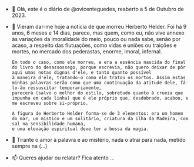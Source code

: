 - 👋 Olá, este é o diário de @ovicenteguedes, reaberto a 5 de Outubro de 2023.
- 👀 Vieram dar-me hoje a notícia de que morreu Herberto Helder. Foi há 9 anos, 6 meses e 14 dias, parece, mas quem, como eu, não vive annexo às variações da imoralidade do meio,
      pouco ou nada sabe, senão por acaso, a respeito das flutuações, como vidas e uniões ou traições e mortes, no mercado dos pederastas, enorme, imoral, infernal.

      Em todo o caso, como ele morreu, e era a essência nascida do final do livro do desassossego, porque escrevia, não quero deixar de pôr aqui umas notas dignas d'ele, e tanto quanto possível
      à maneira d'ele, tratando-o como ele tratou os mortos. Assim estas minhas palavras serão como que uma continuação da atitude dele, fá-lo-ão ressuscitar temporariamente,
      parecerá (salvo o melhor do estilo, sobretudo quanto à crueza que impunha em cada linha) que é ele próprio que, desdobrado, acabou, e me escreveu sobre si-próprio.

      A figura de Herberto Helder forma-se de 3 elementos: era um homem do mar, um místico e um solitário, criatura da ilha da Madeira, com sal na sensibilidade humana,
      e uma elevação espiritual deve ter a bossa da magia.

- 💞️ Tirante o amor à palavra e ao mistério, nada o atrai para nada, metido sempre na (…)
- 📫 Queres ajudar ou relatar? Fica atento ...
